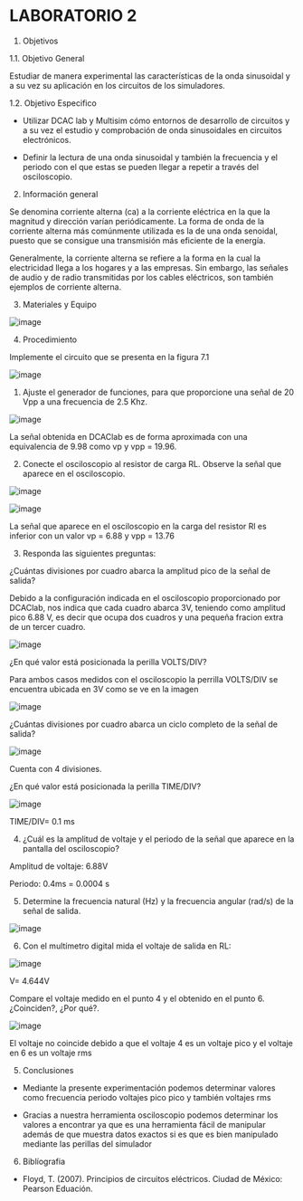 # LABORATORIO 2

1. Objetivos

1.1. Objetivo General

Estudiar de manera experimental las características de la onda sinusoidal y a su vez su aplicación en los circuitos de los simuladores.

1.2. Objetivo Especifico

- Utilizar DCAC lab y Multisim cómo entornos de desarrollo de circuitos y a su vez el estudio y comprobación de onda sinusoidales en circuitos electrónicos.

- Definir la lectura de una onda sinusoidal y también la frecuencia y el periodo con el que estas se pueden llegar a repetir a través del osciloscopio.

2. Información general

Se denomina corriente alterna (ca) a la corriente eléctrica en la que la magnitud y dirección varían periódicamente. La forma de onda de la corriente alterna más comúnmente utilizada es la de una onda senoidal, puesto que se consigue una transmisión más eficiente de la energía.

Generalmente, la corriente alterna se refiere a la forma en la cual la electricidad llega a los hogares y a las empresas. Sin embargo, las señales de audio y de radio transmitidas por los cables eléctricos, son también ejemplos de corriente alterna.

3. Materiales y Equipo

![image](https://user-images.githubusercontent.com/94079321/155056238-235beb54-2a4e-499b-a590-420870a45451.png)

4. Procedimiento

Implemente el circuito que se presenta en la figura 7.1

![image](https://user-images.githubusercontent.com/94079321/155056203-49ef0db3-50e3-41ab-bdc6-b78f3073ac75.png)

1. Ajuste el generador de funciones, para que proporcione una señal de 20 Vpp a una frecuencia de 2.5 Khz.

![image](https://user-images.githubusercontent.com/94079321/155056265-22b2c8f2-3009-4ec3-800a-b7c13b4b7012.png)

La señal obtenida en DCAClab es de forma aproximada con una equivalencia de 9.98 como vp y vpp = 19.96.

2. Conecte el osciloscopio al resistor de carga RL. Observe la señal que aparece en el osciloscopio.

![image](https://user-images.githubusercontent.com/94079321/155056453-39fc88d2-4b45-4d19-a317-1d50c890a93c.png)

![image](https://user-images.githubusercontent.com/94079321/155056480-421fbfb8-b087-45e9-b9ab-d514e365d749.png)

La señal que aparece en el osciloscopio en la carga del resistor Rl es inferior con un valor vp = 6.88 y vpp = 13.76

3. Responda las siguientes preguntas:

¿Cuántas divisiones por cuadro abarca la amplitud pico de la señal de salida?

Debido a la configuración indicada en el osciloscopio proporcionado por DCAClab, nos indica que cada cuadro abarca 3V, teniendo como amplitud pico 6.88 V, es decir que ocupa dos cuadros y una pequeña fracion extra de un tercer cuadro.

![image](https://user-images.githubusercontent.com/94079321/155182082-63a242a1-4852-441f-a25a-a3993f786ace.png)

¿En qué valor está posicionada la perilla VOLTS/DIV?

Para ambos casos medidos con el osciloscopio la perrilla VOLTS/DIV se encuentra ubicada en 3V como se ve en la imagen

![image](https://user-images.githubusercontent.com/94079321/155057682-f56f5dd7-00bc-4a13-bf94-5b4d94cd5912.png)

¿Cuántas divisiones por cuadro abarca un ciclo completo de la señal de salida?

![image](https://user-images.githubusercontent.com/94079321/155146337-66314dc1-619a-410e-ac9d-5542c13ce54a.png)

Cuenta con 4 divisiones. 

¿En qué valor está posicionada la perilla TIME/DIV?

![image](https://user-images.githubusercontent.com/94079321/155146662-9b0c3153-6dca-4137-9478-d35a43bd167e.png)

TIME/DIV= 0.1 ms 

4. ¿Cuál es la amplitud de voltaje y el periodo de la señal que aparece en la pantalla
del osciloscopio?

Amplitud de voltaje:  6.88V

Periodo: 0.4ms = 0.0004 s

5. Determine la frecuencia natural (Hz) y la frecuencia angular (rad/s) de la señal de salida.

![image](https://user-images.githubusercontent.com/94079321/155174587-8538f19b-dfed-4402-af8d-fd8e600bb449.png)

6. Con el multímetro digital mida el voltaje de salida en RL:

![image](https://user-images.githubusercontent.com/94079321/155147726-c3b4168e-ab87-4c09-a904-8f2437bfb3ed.png)

V= 4.644V

Compare el voltaje medido en el punto 4 y el obtenido en el punto 6. ¿Coinciden?, ¿Por qué?.

![image](https://user-images.githubusercontent.com/94079321/155176014-7b6fff38-64aa-44f7-8230-4d5001c3df86.png)

El voltaje no coincide debido a que el voltaje 4 es un voltaje pico y el voltaje en 6 es un voltaje rms

5. Conclusiones

- Mediante la presente experimentación podemos determinar valores como frecuencia periodo voltajes pico pico y también voltajes rms

- Gracias a nuestra herramienta osciloscopio podemos determinar los valores a encontrar ya que es una herramienta fácil de manipular además de que muestra datos exactos si es que es bien manipulado mediante las perillas del simulador

6. Biblíografia

- Floyd, T. (2007). Principios de circuitos eléctricos. Ciudad de México: Pearson Eduación.
